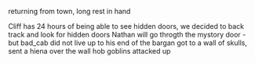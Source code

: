 returning from town, long rest in hand

Cliff has 24 hours of being able to see hidden doors, we decided to back track and look for hidden doors
Nathan will go throgth the mystory door - but bad_cab did not live up to his end of the bargan
got to a wall of skulls, sent a hiena over the wall
  hob goblins attacked up
